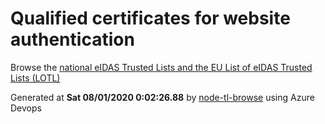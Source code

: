 # Qualified certificates for website authentication 
 Browse the [national eIDAS Trusted Lists and the EU List of eIDAS Trusted Lists (LOTL)](https://webgate.ec.europa.eu/tl-browser/#/) 
 
 
Generated at **Sat 08/01/2020  0:02:26.88** by [node-tl-browse](https://github.com/ymedlop/node-tl-browser) using Azure Devops 
